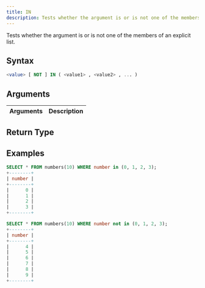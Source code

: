 ```yaml
---
title: IN
description: Tests whether the argument is or is not one of the members of an explicit list
---
```


Tests whether the argument is or is not one of the members of an explicit list.

## Syntax

```sql
<value> [ NOT ] IN ( <value1> , <value2> , ... )
```

## Arguments

| Arguments   | Description |
| ----------- | ----------- |

## Return Type


## Examples

```sql
SELECT * FROM numbers(10) WHERE number in (0, 1, 2, 3);
+--------+
| number |
+--------+
|      0 |
|      1 |
|      2 |
|      3 |
+--------+

SELECT * FROM numbers(10) WHERE number not in (0, 1, 2, 3);
+--------+
| number |
+--------+
|      4 |
|      5 |
|      6 |
|      7 |
|      8 |
|      9 |
+--------+
```
